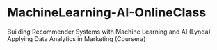 # MachineLearning-AI-OnlineClass
Building Recommender Systems with Machine Learning and AI (Lynda)
Applying Data Analytics in Marketing (Coursera)

